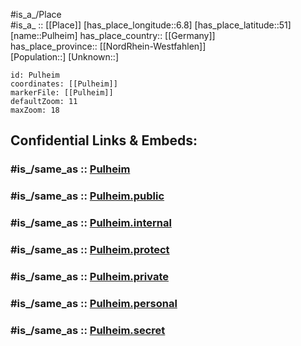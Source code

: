 ﻿---
confidential: public
isDeleted: false
location:
- 51
- 6.8
mapmarker: city
mapzoom:
- 7
- 12
SpocWebEntityId: 33547
tags:
- geo/City
type: City
---

#is_a_/Place  
#is_a_ :: [[Place]] 
[has_place_longitude::6.8] 
[has_place_latitude::51] 
[name::Pulheim] 
has_place_country:: [[Germany]]  
has_place_province:: [[NordRhein-Westfahlen]]  
[Population::] 
[Unknown::] 


```leaflet
id: Pulheim
coordinates: [[Pulheim]] 
markerFile: [[Pulheim]] 
defaultZoom: 11 
maxZoom: 18
```


## Confidential Links & Embeds: 

### #is_/same_as :: [Pulheim](/_Standards/Earth/Continent/Europe/Europe~Central/Germany/Germany~West/Nordrhein-Westfalen/counties~NW/Rhein-Erft-Kreis/cities~Rhein-Erft-Kreis/Pulheim.md) 

### #is_/same_as :: [Pulheim.public](/_public/Earth/Continent/Europe/Europe~Central/Germany/Germany~West/Nordrhein-Westfalen/counties~NW/Rhein-Erft-Kreis/cities~Rhein-Erft-Kreis/Pulheim.public.md) 

### #is_/same_as :: [Pulheim.internal](/_internal/Earth/Continent/Europe/Europe~Central/Germany/Germany~West/Nordrhein-Westfalen/counties~NW/Rhein-Erft-Kreis/cities~Rhein-Erft-Kreis/Pulheim.internal.md) 

### #is_/same_as :: [Pulheim.protect](/_protect/Earth/Continent/Europe/Europe~Central/Germany/Germany~West/Nordrhein-Westfalen/counties~NW/Rhein-Erft-Kreis/cities~Rhein-Erft-Kreis/Pulheim.protect.md) 

### #is_/same_as :: [Pulheim.private](/_private/Earth/Continent/Europe/Europe~Central/Germany/Germany~West/Nordrhein-Westfalen/counties~NW/Rhein-Erft-Kreis/cities~Rhein-Erft-Kreis/Pulheim.private.md) 

### #is_/same_as :: [Pulheim.personal](/_personal/Earth/Continent/Europe/Europe~Central/Germany/Germany~West/Nordrhein-Westfalen/counties~NW/Rhein-Erft-Kreis/cities~Rhein-Erft-Kreis/Pulheim.personal.md) 

### #is_/same_as :: [Pulheim.secret](/_secret/Earth/Continent/Europe/Europe~Central/Germany/Germany~West/Nordrhein-Westfalen/counties~NW/Rhein-Erft-Kreis/cities~Rhein-Erft-Kreis/Pulheim.secret.md)

